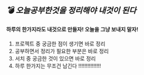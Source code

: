 ## ***💣 오늘공부한것을 정리해야 내것이 된다***

#### 하루의 한가지라도 내것으로 만들자! 오늘을 그냥 보내지 말자!
1. 프로젝트 중 궁금한 점이 생기면 바로 정리
2. 공부하면서 정리가 필요한 부분은 바로 정리
3. 서치 중 궁금한 것이 있으면 바로 정리
4. 하루 한가지는 무조건 남긴다 !!!!!!!!!!!!!!!
